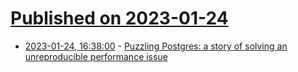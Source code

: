 # [Published on 2023-01-24](index.md)

* [2023-01-24, 16:38:00](https://lobste.rs/s/bxort1/puzzling_postgres_story_solving) - [Puzzling Postgres: a story of solving an unreproducible performance issue](https://medium.com/engineering-at-birdie/puzzling-postgres-a-story-of-solving-an-unreproducible-performance-issue-778075ed7998)
